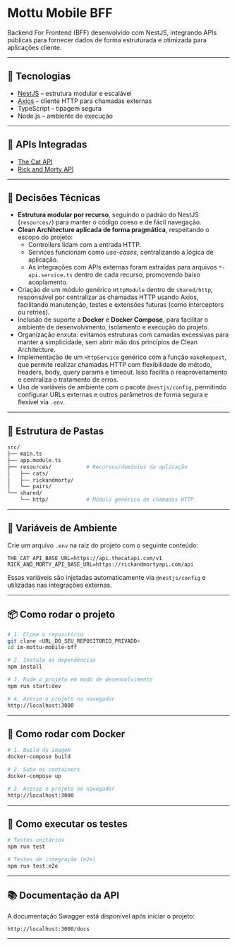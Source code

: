 # Mottu Mobile BFF

Backend For Frontend (BFF) desenvolvido com NestJS, integrando APIs públicas para fornecer dados de forma estruturada e otimizada para aplicações cliente.

---

## 🚀 Tecnologias

- [NestJS](https://nestjs.com/) – estrutura modular e escalável
- [Axios](https://axios-http.com/) – cliente HTTP para chamadas externas
- TypeScript – tipagem segura
- Node.js – ambiente de execução

---

## 🔌 APIs Integradas

- [The Cat API](https://thecatapi.com/)
- [Rick and Morty API](https://rickandmortyapi.com/)

---

## 🧠 Decisões Técnicas

- **Estrutura modular por recurso**, seguindo o padrão do NestJS (`resources/`) para manter o código coeso e de fácil navegação.
- **Clean Architecture aplicada de forma pragmática**, respeitando o escopo do projeto:
  - Controllers lidam com a entrada HTTP.
  - Services funcionam como _use-cases_, centralizando a lógica de aplicação.
  - As integrações com APIs externas foram extraídas para arquivos `*-api.service.ts` dentro de cada recurso, promovendo baixo acoplamento.
- Criação de um módulo genérico `HttpModule` dentro de `shared/http`, responsável por centralizar as chamadas HTTP usando Axios, facilitando manutenção, testes e extensões futuras (como interceptors ou retries).
- Inclusão de suporte a **Docker** e **Docker Compose**, para facilitar o ambiente de desenvolvimento, isolamento e execução do projeto.
- Organização enxuta: evitamos estruturas com camadas excessivas para manter a simplicidade, sem abrir mão dos princípios de Clean Architecture.
- Implementação de um `HttpService` genérico com a função `makeRequest`, que permite realizar chamadas HTTP com flexibilidade de método, headers, body, query params e timeout. Isso facilita o reaproveitamento e centraliza o tratamento de erros.
- Uso de variáveis de ambiente com o pacote `@nestjs/config`, permitindo configurar URLs externas e outros parâmetros de forma segura e flexível via `.env`.

---

## 📁 Estrutura de Pastas

```bash
src/
├── main.ts
├── app.module.ts
├── resources/           # Recursos/domínios da aplicação
│   ├── cats/
│   ├── rickandmorty/
│   └── pairs/
└── shared/
    └── http/            # Módulo genérico de chamadas HTTP
```

---

## 📄 Variáveis de Ambiente

Crie um arquivo `.env` na raiz do projeto com o seguinte conteúdo:

```env
THE_CAT_API_BASE_URL=https://api.thecatapi.com/v1
RICK_AND_MORTY_API_BASE_URL=https://rickandmortyapi.com/api
```

Essas variáveis são injetadas automaticamente via `@nestjs/config` e utilizadas nas integrações externas.

---

## 📦 Como rodar o projeto

```bash
# 1. Clone o repositório
git clone <URL_DO_SEU_REPOSITORIO_PRIVADO>
cd im-mottu-mobile-bff
```

```bash
# 2. Instale as dependências
npm install
```

```bash
# 3. Rode o projeto em modo de desenvolvimento
npm run start:dev
```

```bash
# 4. Acesse o projeto no navegador
http://localhost:3000
```

---

## 🐳 Como rodar com Docker

```bash
# 1. Build da imagem
docker-compose build
```

```bash
# 2. Suba os containers
docker-compose up
```

```bash
# 3. Acesse o projeto no navegador
http://localhost:3000
```

---

## 🧪 Como executar os testes

```bash
# Testes unitários
npm run test
```

```bash
# Testes de integração (e2e)
npm run test:e2e
```

---

## 📚 Documentação da API

A documentação Swagger está disponível após iniciar o projeto:

```
http://localhost:3000/docs
```

---

